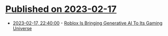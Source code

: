 # [Published on 2023-02-17](index.md)

* [2023-02-17, 22:40:00](https://games.slashdot.org/story/23/02/17/2144244/roblox-is-bringing-generative-ai-to-its-gaming-universe?utm_source=rss1.0mainlinkanon&utm_medium=feed) - [Roblox Is Bringing Generative AI To Its Gaming Universe](https://games.slashdot.org/story/23/02/17/2144244/roblox-is-bringing-generative-ai-to-its-gaming-universe?utm_source=rss1.0mainlinkanon&utm_medium=feed)
